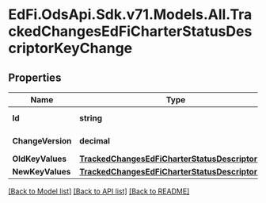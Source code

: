 # EdFi.OdsApi.Sdk.v71.Models.All.TrackedChangesEdFiCharterStatusDescriptorKeyChange

## Properties

Name | Type | Description | Notes
------------ | ------------- | ------------- | -------------
**Id** | **string** | Resource identifier | [optional] 
**ChangeVersion** | **decimal** | Change version | [optional] 
**OldKeyValues** | [**TrackedChangesEdFiCharterStatusDescriptorKey**](TrackedChangesEdFiCharterStatusDescriptorKey.md) |  | [optional] 
**NewKeyValues** | [**TrackedChangesEdFiCharterStatusDescriptorKey**](TrackedChangesEdFiCharterStatusDescriptorKey.md) |  | [optional] 

[[Back to Model list]](../../README.md#documentation-for-models) [[Back to API list]](../../README.md#documentation-for-api-endpoints) [[Back to README]](../../README.md)

